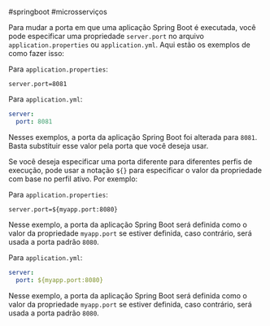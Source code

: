 #springboot #microsserviços 

Para mudar a porta em que uma aplicação Spring Boot é executada, você pode especificar uma propriedade `server.port` no arquivo `application.properties` ou `application.yml`. Aqui estão os exemplos de como fazer isso:

Para `application.properties`:

```properties
server.port=8081
```

Para `application.yml`:

```yaml
server:
  port: 8081
```

Nesses exemplos, a porta da aplicação Spring Boot foi alterada para `8081`. Basta substituir esse valor pela porta que você deseja usar.

Se você deseja especificar uma porta diferente para diferentes perfis de execução, pode usar a notação `${}` para especificar o valor da propriedade com base no perfil ativo. Por exemplo:

Para `application.properties`:

```properties
server.port=${myapp.port:8080}
```

Nesse exemplo, a porta da aplicação Spring Boot será definida como o valor da propriedade `myapp.port` se estiver definida, caso contrário, será usada a porta padrão `8080`.

Para `application.yml`:

```yaml
server:
  port: ${myapp.port:8080}
```

Nesse exemplo, a porta da aplicação Spring Boot será definida como o valor da propriedade `myapp.port` se estiver definida, caso contrário, será usada a porta padrão `8080`.